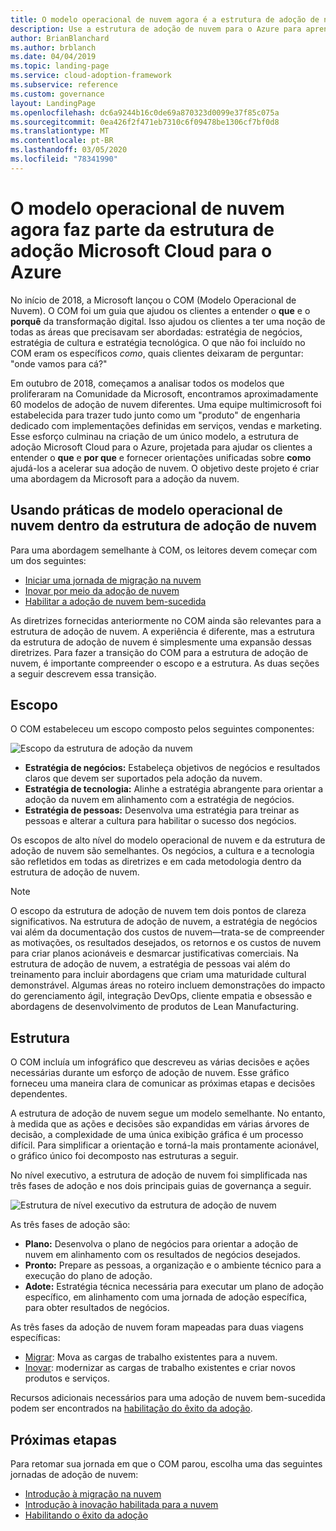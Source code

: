```yaml
---
title: O modelo operacional de nuvem agora é a estrutura de adoção de nuvem para o Azure
description: Use a estrutura de adoção de nuvem para o Azure para aprender o quê, por que e como acelerar sua adoção de nuvem.
author: BrianBlanchard
ms.author: brblanch
ms.date: 04/04/2019
ms.topic: landing-page
ms.service: cloud-adoption-framework
ms.subservice: reference
ms.custom: governance
layout: LandingPage
ms.openlocfilehash: dc6a9244b16c0de69a870323d0099e37f85c075a
ms.sourcegitcommit: 0ea426f2f471eb7310c6f09478be1306cf7bf0d8
ms.translationtype: MT
ms.contentlocale: pt-BR
ms.lasthandoff: 03/05/2020
ms.locfileid: "78341990"
---
```

# <a name="cloud-operating-model-is-now-part-of-the-microsoft-cloud-adoption-framework-for-azure"></a>O modelo operacional de nuvem agora faz parte da estrutura de adoção Microsoft Cloud para o Azure

No início de 2018, a Microsoft lançou o COM (Modelo Operacional de Nuvem). O COM foi um guia que ajudou os clientes a entender o **que** e o **porquê** da transformação digital. Isso ajudou os clientes a ter uma noção de todas as áreas que precisavam ser abordadas: estratégia de negócios, estratégia de cultura e estratégia tecnológica. O que não foi incluído no COM eram os específicos _como_, quais clientes deixaram de perguntar: "onde vamos para cá?"

Em outubro de 2018, começamos a analisar todos os modelos que proliferaram na Comunidade da Microsoft, encontramos aproximadamente 60 modelos de adoção de nuvem diferentes. Uma equipe multimicrosoft foi estabelecida para trazer tudo junto como um "produto" de engenharia dedicado com implementações definidas em serviços, vendas e marketing. Esse esforço culminau na criação de um único modelo, a estrutura de adoção Microsoft Cloud para o Azure, projetada para ajudar os clientes a entender o **que** e **por que** e fornecer orientações unificadas sobre **como** ajudá-los a acelerar sua adoção de nuvem. O objetivo deste projeto é criar uma abordagem da Microsoft para a adoção da nuvem.

## <a name="using-cloud-operating-model-practices-within-the-cloud-adoption-framework"></a>Usando práticas de modelo operacional de nuvem dentro da estrutura de adoção de nuvem

Para uma abordagem semelhante à COM, os leitores devem começar com um dos seguintes:

- [Iniciar uma jornada de migração na nuvem](../getting-started/migrate.md)
- [Inovar por meio da adoção de nuvem](../getting-started/innovate.md)
- [Habilitar a adoção de nuvem bem-sucedida](../getting-started/enable.md)

As diretrizes fornecidas anteriormente no COM ainda são relevantes para a estrutura de adoção de nuvem. A experiência é diferente, mas a estrutura da estrutura de adoção de nuvem é simplesmente uma expansão dessas diretrizes. Para fazer a transição do COM para a estrutura de adoção de nuvem, é importante compreender o escopo e a estrutura. As duas seções a seguir descrevem essa transição.

## <a name="scope"></a>Escopo

O COM estabeleceu um escopo composto pelos seguintes componentes:

![Escopo da estrutura de adoção da nuvem](../_images/caf-scope.png)

- **Estratégia de negócios:** Estabeleça objetivos de negócios e resultados claros que devem ser suportados pela adoção da nuvem.
- **Estratégia de tecnologia:** Alinhe a estratégia abrangente para orientar a adoção da nuvem em alinhamento com a estratégia de negócios.
- **Estratégia de pessoas:** Desenvolva uma estratégia para treinar as pessoas e alterar a cultura para habilitar o sucesso dos negócios.

Os escopos de alto nível do modelo operacional de nuvem e da estrutura de adoção de nuvem são semelhantes. Os negócios, a cultura e a tecnologia são refletidos em todas as diretrizes e em cada metodologia dentro da estrutura de adoção de nuvem.

> [!NOTE]
> O escopo da estrutura de adoção de nuvem tem dois pontos de clareza significativos. Na estrutura de adoção de nuvem, a estratégia de negócios vai além da documentação dos custos de nuvem&mdash;trata-se de compreender as motivações, os resultados desejados, os retornos e os custos de nuvem para criar planos acionáveis e desmarcar justificativas comerciais. Na estrutura de adoção de nuvem, a estratégia de pessoas vai além do treinamento para incluir abordagens que criam uma maturidade cultural demonstrável. Algumas áreas no roteiro incluem demonstrações do impacto do gerenciamento ágil, integração DevOps, cliente empatia e obsessão e abordagens de desenvolvimento de produtos de Lean Manufacturing.

## <a name="structure"></a>Estrutura

O COM incluía um infográfico que descreveu as várias decisões e ações necessárias durante um esforço de adoção de nuvem. Esse gráfico forneceu uma maneira clara de comunicar as próximas etapas e decisões dependentes.

A estrutura de adoção de nuvem segue um modelo semelhante. No entanto, à medida que as ações e decisões são expandidas em várias árvores de decisão, a complexidade de uma única exibição gráfica é um processo difícil. Para simplificar a orientação e torná-la mais prontamente acionável, o gráfico único foi decomposto nas estruturas a seguir.

No nível executivo, a estrutura de adoção de nuvem foi simplificada nas três fases de adoção e nos dois principais guias de governança a seguir.

![Estrutura de nível executivo da estrutura de adoção de nuvem](../_images/caf-structure.png)

As três fases de adoção são:

- **Plano:** Desenvolva o plano de negócios para orientar a adoção de nuvem em alinhamento com os resultados de negócios desejados.
- **Pronto:** Prepare as pessoas, a organização e o ambiente técnico para a execução do plano de adoção.
- **Adote:** Estratégia técnica necessária para executar um plano de adoção específico, em alinhamento com uma jornada de adoção específica, para obter resultados de negócios.

As três fases da adoção de nuvem foram mapeadas para duas viagens específicas:

- [Migrar](../getting-started/migrate.md): Mova as cargas de trabalho existentes para a nuvem.
- [Inovar](../getting-started/innovate.md): modernizar as cargas de trabalho existentes e criar novos produtos e serviços.

Recursos adicionais necessários para uma adoção de nuvem bem-sucedida podem ser encontrados na [habilitação do êxito da adoção](../getting-started/enable.md).

## <a name="next-steps"></a>Próximas etapas

Para retomar sua jornada em que o COM parou, escolha uma das seguintes jornadas de adoção de nuvem:

- [Introdução à migração na nuvem](../getting-started/migrate.md)
- [Introdução à inovação habilitada para a nuvem](../getting-started/innovate.md)
- [Habilitando o êxito da adoção](../getting-started/enable.md)
